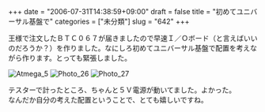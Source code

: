 +++
date = "2006-07-31T14:38:59+09:00"
draft = false
title = "初めてユニバーサル基盤で"
categories = ["未分類"]
slug = "642"
+++

<p>王様で注文したＢＴＣ０６７が届きましたので早速Ｉ／Ｏボード（と言えばいいのだろうか？）を作りました。なにしろ初めてユニバーサル基盤で配置を考えながら作ります。とっても緊張しました。</p>

<p><img title="Atmega_5" alt="Atmega_5" src="/images/robolog/photos/uncategorized/atmega_5.JPG" border="0" /> <img title="Photo_26" alt="Photo_26" src="/images/robolog/photos/uncategorized/photo_26.JPG" border="0" /> <img title="Photo_27" alt="Photo_27" src="/images/robolog/photos/uncategorized/photo_27.JPG" border="0" /> </p>

<p>テスターで計ったところ、ちゃんと５Ｖ電源が動いてました。よかった。<br />なんだか自分の考えた配置ということで、とても嬉しいですね。</p>

<p></p>

<p><a href="/images/robolog/photos/uncategorized/atmega.JPG"></a><a onclick="window.open(this.href, '_blank', 'width=308,height=231,scrollbars=no,resizable=no,toolbar=no,directories=no,location=no,menubar=no,status=no,left=0,top=0'); return false" href="/images/robolog/photos/uncategorized/atmega_1.JPG"></a></p>

<p>&nbsp; </p>

